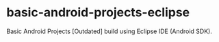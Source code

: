 # basic-android-projects-eclipse
Basic Android Projects [Outdated] build using Eclipse IDE (Android SDK).
